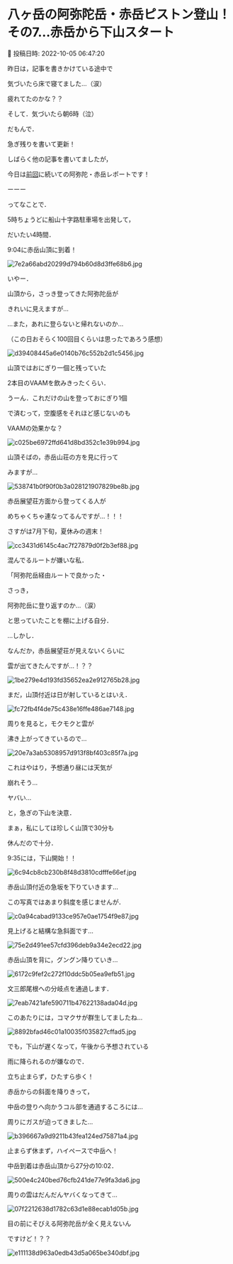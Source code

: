# 八ヶ岳の阿弥陀岳・赤岳ピストン登山！その7…赤岳から下山スタート

📅 投稿日時: 2022-10-05 06:47:20

昨日は，記事を書きかけている途中で


気づいたら床で寝てました…（涙）


疲れてたのかな？？





そして．気づいたら朝6時（泣）


だもんで．


急ぎ残りを書いて更新！





しばらく他の記事を書いてましたが，


今日は[前回](e9b52f2a54ecc64b8ce0048e1137bca48.md)に続いての阿弥陀・赤岳レポートです！





ーーー





ってなことで．


5時ちょうどに船山十字路駐車場を出発して，


だいたい4時間．


9:04に赤岳山頂に到着！




![7e2a66abd20299d794b60d8d3ffe68b6.jpg](images/7e2a66abd20299d794b60d8d3ffe68b6.jpg)







いやー．


山頂から，さっき登ってきた阿弥陀岳が


きれいに見えますが…


…また，あれに登らないと帰れないのか…


（この日おそらく100回目くらいは思ったであろう感想）




![d39408445a6e0140b76c552b2d1c5456.jpg](images/d39408445a6e0140b76c552b2d1c5456.jpg)







山頂ではおにぎり一個と残っていた


2本目のVAAMを飲みきったくらい．


うーん．これだけの山を登っておにぎり1個


で済むって，空腹感をそれほど感じないのも


VAAMの効果かな？




![c025be6972ffd641d8bd352c1e39b994.jpg](images/c025be6972ffd641d8bd352c1e39b994.jpg)




山頂そばの，赤岳山荘の方を見に行って


みますが…




![538741b0f90f0b3a028121907829be8b.jpg](images/538741b0f90f0b3a028121907829be8b.jpg)







赤岳展望荘方面から登ってくる人が


めちゃくちゃ連なってるんですが…！！！


さすがは7月下旬，夏休みの週末！




![cc3431d6145c4ac7f27879d0f2b3ef88.jpg](images/cc3431d6145c4ac7f27879d0f2b3ef88.jpg)




混んでるルートが嫌いな私．


「阿弥陀岳経由ルートで良かった・


さっき，


阿弥陀岳に登り返すのか…（涙）


と思っていたことを棚に上げる自分．





…しかし．


なんだか，赤岳展望荘が見えないくらいに


雲が出てきたんですが…！？？




![1be279e4d193fd35652ea2e912765b28.jpg](images/1be279e4d193fd35652ea2e912765b28.jpg)







まだ，山頂付近は日が射しているとはいえ．




![fc72fb4f4de75c438e16ffe486ae7148.jpg](images/fc72fb4f4de75c438e16ffe486ae7148.jpg)







周りを見ると，モクモクと雲が


沸き上がってきているので…




![20e7a3ab5308957d913f8bf403c85f7a.jpg](images/20e7a3ab5308957d913f8bf403c85f7a.jpg)







これはやはり，予想通り昼には天気が


崩れそう…


ヤバい…


と，急ぎの下山を決意．


まぁ，私にしては珍しく山頂で30分も


休んだので十分．


9:35には，下山開始！！




![6c94cb8cb230b8f48d3810cdfffe66ef.jpg](images/6c94cb8cb230b8f48d3810cdfffe66ef.jpg)







赤岳山頂付近の急坂を下りていきます…


この写真ではあまり斜度を感じませんが．




![c0a94cabad9133ce957e0ae1754f9e87.jpg](images/c0a94cabad9133ce957e0ae1754f9e87.jpg)







見上げると結構な急斜面です…




![75e2d491ee57cfd396deb9a34e2ecd22.jpg](images/75e2d491ee57cfd396deb9a34e2ecd22.jpg)







赤岳山頂を背に，グングン降りていき…




![6172c9fef2c272f10ddc5b05ea9efb51.jpg](images/6172c9fef2c272f10ddc5b05ea9efb51.jpg)







文三郎尾根への分岐点を通過します．




![7eab7421afe590711b47622138ada04d.jpg](images/7eab7421afe590711b47622138ada04d.jpg)







このあたりには，コマクサが群生してましたね…




![8892bfad46c01a10035f035827cffad5.jpg](images/8892bfad46c01a10035f035827cffad5.jpg)







でも，下山が遅くなって，午後から予想されている


雨に降られるのが嫌なので．


立ち止まらず，ひたすら歩く！





赤岳からの斜面を降りきって，


中岳の登りへ向かうコル部を通過するころには…


周りにガスが迫ってきました…




![b396667a9d9211b43fea124ed75871a4.jpg](images/b396667a9d9211b43fea124ed75871a4.jpg)







止まらず休まず，ハイペースで中岳へ！


中岳到着は赤岳山頂から27分の10:02．




![500e4c240bed76cfb241de77e9fa3da6.jpg](images/500e4c240bed76cfb241de77e9fa3da6.jpg)







周りの雲はだんだんヤバくなってきて…




![07f2212638d1782c63d1e88ecab1d05b.jpg](images/07f2212638d1782c63d1e88ecab1d05b.jpg)







目の前にそびえる阿弥陀岳が全く見えないん


ですけど！？？




![e111138d963a0edb43d5a065be340dbf.jpg](images/e111138d963a0edb43d5a065be340dbf.jpg)
